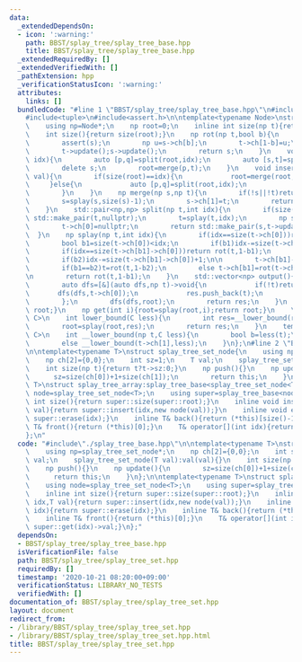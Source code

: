 ```yaml
---
data:
  _extendedDependsOn:
  - icon: ':warning:'
    path: BBST/splay_tree/splay_tree_base.hpp
    title: BBST/splay_tree/splay_tree_base.hpp
  _extendedRequiredBy: []
  _extendedVerifiedWith: []
  _pathExtension: hpp
  _verificationStatusIcon: ':warning:'
  attributes:
    links: []
  bundledCode: "#line 1 \"BBST/splay_tree/splay_tree_base.hpp\"\n#include<vector>\n\
    #include<tuple>\n#include<assert.h>\n\ntemplate<typename Node>\nstruct splay_tree_base{\n\
    \    using np=Node*;\n    np root=0;\n    inline int size(np t){return t?t->sz:0;}\n\
    \    int size(){return size(root);}\n    np rot(np t,bool b){\n        np s=t->ch[1-b];\n\
    \        assert(s);\n        np u=s->ch[b];\n        t->ch[1-b]=u;\n        s->ch[b]=t;\n\
    \        t->update();s->update();\n        return s;\n    }\n    void erase(int\
    \ idx){\n        auto [p,q]=split(root,idx);\n        auto [s,t]=split(q,1);\n\
    \        delete s;\n        root=merge(p,t);\n    }\n    void insert(int idx,np\
    \ val){\n        if(size(root)==idx){\n            root=merge(root,val);\n   \
    \     }else{\n            auto [p,q]=split(root,idx);\n            root=merge(merge(p,val),q);\n\
    \        }\n    }\n    np merge(np s,np t){\n        if(!s||!t)return s?s:t;\n\
    \        s=splay(s,size(s)-1);\n        s->ch[1]=t;\n        return s->update();\n\
    \    }\n    std::pair<np,np> split(np t,int idx){\n        if(size(t)==idx)return\
    \ std::make_pair(t,nullptr);\n        t=splay(t,idx);\n        np s=t->ch[0];\n\
    \        t->ch[0]=nullptr;\n        return std::make_pair(s,t->update());\n  \
    \  }\n    np splay(np t,int idx){\n        if(idx==size(t->ch[0]))return t;\n\n\
    \        bool b1=size(t->ch[0])<idx;\n        if(b1)idx-=size(t->ch[0])+1;\n\n\
    \        if(idx==size(t->ch[b1]->ch[0]))return rot(t,1-b1);\n        bool b2=size(t->ch[b1]->ch[0])<idx;\n\
    \        if(b2)idx-=size(t->ch[b1]->ch[0])+1;\n\n        t->ch[b1]->ch[b2]=splay(t->ch[b1]->ch[b2],idx);\n\
    \        if(b1==b2)t=rot(t,1-b2);\n        else t->ch[b1]=rot(t->ch[b1],1-b2);\n\
    \n        return rot(t,1-b1);\n    }\n    std::vector<np> output(){\n        std::vector<np>res;\n\
    \        auto dfs=[&](auto dfs,np t)->void{\n            if(!t)return;\n     \
    \       dfs(dfs,t->ch[0]);\n            res.push_back(t);\n            dfs(dfs,t->ch[1]);\n\
    \        };\n        dfs(dfs,root);\n        return res;\n    }\n    np get_root(){return\
    \ root;}\n    np get(int i){root=splay(root,i);return root;}\n    \n    template<typename\
    \ C>\n    int lower_bound(C less){\n        int res=__lower_bound(root,less);\n\
    \        root=splay(root,res);\n        return res;\n    }\n    template<typename\
    \ C>\n    int __lower_bound(np t,C less){\n        bool b=less(t);\n        if(b)__lower_bound(t->ch[0],less);\n\
    \        else __lower_bound(t->ch[1],less);\n    }\n};\n#line 2 \"BBST/splay_tree/splay_tree_set.hpp\"\
    \n\ntemplate<typename T>\nstruct splay_tree_set_node{\n    using np=splay_tree_set_node*;\n\
    \    np ch[2]={0,0};\n    int sz=1;\n    T val;\n    splay_tree_set_node(T val):val(val){}\n\
    \    int size(np t){return t?t->sz:0;}\n    np push(){}\n    np update(){\n  \
    \      sz=size(ch[0])+1+size(ch[1]);\n        return this;\n    }\n};\n\ntemplate<typename\
    \ T>\nstruct splay_tree_array:splay_tree_base<splay_tree_set_node<T>>{\n    using\
    \ node=splay_tree_set_node<T>;\n    using super=splay_tree_base<node>;\n    inline\
    \ int size(){return super::size(super::root);}\n    inline void insert(int idx,T\
    \ val){return super::insert(idx,new node(val));}\n    inline void erase(int idx){return\
    \ super::erase(idx);}\n    inline T& back(){return (*this)[size()-1];}\n    inline\
    \ T& front(){return (*this)[0];}\n    T& operator[](int idx){return super::get(idx)->val;}\n\
    };\n"
  code: "#include\"./splay_tree_base.hpp\"\n\ntemplate<typename T>\nstruct splay_tree_set_node{\n\
    \    using np=splay_tree_set_node*;\n    np ch[2]={0,0};\n    int sz=1;\n    T\
    \ val;\n    splay_tree_set_node(T val):val(val){}\n    int size(np t){return t?t->sz:0;}\n\
    \    np push(){}\n    np update(){\n        sz=size(ch[0])+1+size(ch[1]);\n  \
    \      return this;\n    }\n};\n\ntemplate<typename T>\nstruct splay_tree_array:splay_tree_base<splay_tree_set_node<T>>{\n\
    \    using node=splay_tree_set_node<T>;\n    using super=splay_tree_base<node>;\n\
    \    inline int size(){return super::size(super::root);}\n    inline void insert(int\
    \ idx,T val){return super::insert(idx,new node(val));}\n    inline void erase(int\
    \ idx){return super::erase(idx);}\n    inline T& back(){return (*this)[size()-1];}\n\
    \    inline T& front(){return (*this)[0];}\n    T& operator[](int idx){return\
    \ super::get(idx)->val;}\n};"
  dependsOn:
  - BBST/splay_tree/splay_tree_base.hpp
  isVerificationFile: false
  path: BBST/splay_tree/splay_tree_set.hpp
  requiredBy: []
  timestamp: '2020-10-21 08:20:00+09:00'
  verificationStatus: LIBRARY_NO_TESTS
  verifiedWith: []
documentation_of: BBST/splay_tree/splay_tree_set.hpp
layout: document
redirect_from:
- /library/BBST/splay_tree/splay_tree_set.hpp
- /library/BBST/splay_tree/splay_tree_set.hpp.html
title: BBST/splay_tree/splay_tree_set.hpp
---
```

